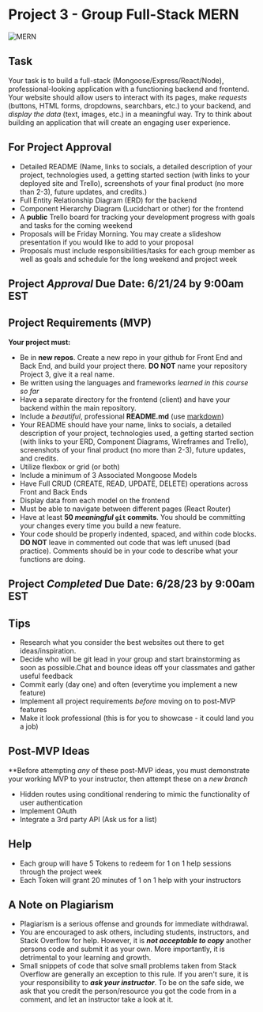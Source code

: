 # Project 3 - Group Full-Stack MERN

![MERN](https://geeksperhour.com/wp-content/uploads/2019/02/mern-img.png")

## Task

Your task is to build a full-stack (Mongoose/Express/React/Node), professional-looking application with a functioning backend and frontend. Your website should allow users to interact with its pages, make _requests_ (buttons, HTML forms, dropdowns, searchbars, etc.) to your backend, and *display the data* (text, images, etc.) in a meaningful way. Try to think about building an application that will create an engaging user experience.

## For Project Approval

- Detailed README (Name, links to socials, a detailed description of your project, technologies used, a getting started section (with links to your deployed site and Trello), screenshots of your final product (no more than 2-3), future updates, and credits.)
- Full Entity Relationship Diagram (ERD) for the backend
- Component Hierarchy Diagram (Lucidchart or other) for the frontend
- A **public** Trello board for tracking your development progress with goals and tasks for the coming weekend
- Proposals will be Friday Morning. You may create a slideshow presentation if you would like to add to your proposal
- Proposals must include responsibilities/tasks for each group member as well as goals and schedule for the long weekend and project week

## **Project _Approval_ Due Date:** 6/21/24 by 9:00am EST

## Project Requirements (MVP)

**Your project must:**

- Be in **new repos**. Create a new repo in your github  for Front End and Back End, and build your project there. **DO NOT** name your repository Project 3, give it a real name.
- Be written using the languages and frameworks *learned in this course so far*
- Have a separate directory for the frontend (client) and have your backend within the main repository.
- Include a _beautiful_, professional **README.md** (use [markdown](https://guides.github.com/features/mastering-markdown/))
- Your README should have your name, links to socials, a detailed description of your project, technologies used, a getting started section (with links to your ERD, Component Diagrams, Wireframes and Trello), screenshots of your final product (no more than 2-3), future updates, and credits.
- Utilize flexbox or grid (or both)
- Include a minimum of 3 Associated Mongoose Models
- Have Full CRUD (CREATE, READ, UPDATE, DELETE) operations across Front and Back Ends
- Display data from each model on the frontend 
- Must be able to navigate between different pages (React Router)
- Have at least **50 _meaningful_ `git` commits**. You should be committing your changes every time you build a new feature.
- Your code should be properly indented, spaced, and within code blocks. **DO NOT** leave in commented out code that was left unused (bad practice). Comments should be in your code to describe what your functions are doing.


## **Project _Completed_ Due Date:** 6/28/23 by 9:00am EST

## Tips

-  Research what you consider the best websites out there to get ideas/inspiration.
- Decide who will be git lead in your group and start brainstorming as soon as possible.Chat and bounce ideas off your classmates and gather useful feedback
- Commit early (day one) and often (everytime you implement a new feature)
- Implement all project requirements _before_ moving on to post-MVP features
- Make it look professional (this is for you to showcase - it could land you a job)


## Post-MVP Ideas

**Before attempting _any_ of these post-MVP ideas, you must demonstrate your working MVP to your instructor, then attempt these on a _new branch_ 

- Hidden routes using conditional rendering to mimic the functionality of user authentication
- Implement OAuth
- Integrate a 3rd party API (Ask us for a list)


## Help 
- Each group will have 5 Tokens to redeem for 1 on 1 help sessions through the project week
- Each Token will grant 20 minutes of 1 on 1 help with your instructors

## A Note on Plagiarism
  
- Plagiarism is a serious offense and grounds for immediate withdrawal.
- You are encouraged to ask others, including students, instructors, and Stack Overflow for help. However, it is ***not acceptable to copy*** another persons code and submit it as your own. More importantly, it is detrimental to your learning and growth.
- Small snippets of code that solve small problems taken from Stack Overflow are generally an exception to this rule. If you aren't sure, it is your responsibility to ***ask your instructor***. To be on the safe side, we ask that you credit the person/resource you got the code from in a comment, and let an instructor take a look at it.
